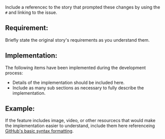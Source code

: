 Include a referencec to the story that prompted these changes by using the `#` and linking to the issue.

## Requirement:
Briefly state the original story's requirements as you understand them.

## Implementation:
The following items have been implemented during the development process:
- Details of the implementation should be included here.
 - Include as many sub sections as necessary to fully describe the implementation.

## Example:
If the feature includes image, video, or other resourcecs that would make the implementation easier to understand, include them here referenceing [GitHub's basic syntax formatting](https://docs.github.com/en/get-started/writing-on-github/getting-started-with-writing-and-formatting-on-github/basic-writing-and-formatting-syntax).
